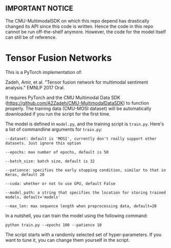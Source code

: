 ## IMPORTANT NOTICE

The CMU-MultimodalSDK on which this repo depend has drastically changed its API since this code is written. Hence the code in this repo cannot be run off-the-shelf anymore. However, the code for the model itself can still be of reference.

# Tensor Fusion Networks

This is a PyTorch implementation of:

Zadeh, Amir, et al. "Tensor fusion network for multimodal sentiment analysis." EMNLP 2017 Oral.

It requires PyTorch and the CMU Multimodal Data SDK (https://github.com/A2Zadeh/CMU-MultimodalDataSDK) 
to function properly. The training data (CMU-MOSI dataset) will be automatically downloaded if you run the script for the first time.

The model is defined in `model.py`, and the training script is `train.py`.
Here's a list of commandline arguments for `train.py`:


```
--dataset: default is 'MOSI', currently don't really support other datasets. Just ignore this option

--epochs: max number of epochs, default is 50

--batch_size: batch size, default is 32

--patience: specifies the early stopping condition, similar to that in Keras, default 20

--cuda: whether or not to use GPU, default False

--model_path: a string that specifies the location for storing trained models, default='models'

--max_len: max sequence length when preprocessing data, default=20
```

In a nutshell, you can train the model using the following command:

```
python train.py --epochs 100 --patience 10
```

The script starts with a randomly selected set of hyper-parameters. If you want to tune it, you can change them yourself in the script.
